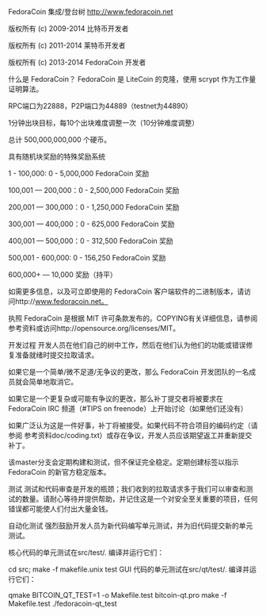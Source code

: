 FedoraCoin 集成/登台树
http://www.fedoracoin.net

版权所有 (c) 2009-2014 比特币开发者

版权所有 (c) 2011-2014 莱特币开发者

版权所有 (c) 2013-2014 FedoraCoin 开发者

什么是 FedoraCoin？
FedoraCoin 是 LiteCoin 的克隆，使用 scrypt 作为工作量证明算法。

RPC端口为22888，P2P端口为44889（testnet为44890）

1分钟出块目标，每10个出块难度调整一次（10分钟难度调整）

总计 500,000,000,000 个硬币。

具有随机块奖励的特殊奖励系统

1 - 100,000: 0 - 5,000,000 FedoraCoin 奖励

100,001 — 200,000：0 - 2,500,000 FedoraCoin 奖励

200,001 — 300,000：0 - 1,250,000 FedoraCoin 奖励

300,001 — 400,000：0 - 625,000 FedoraCoin 奖励

400,001 — 500,000：0 - 312,500 FedoraCoin 奖励

500,001 - 600,000: 0 - 156,250 FedoraCoin 奖励

600,000+ — 10,000 奖励（持平）

如需更多信息，以及可立即使用的 FedoraCoin 客户端软件的二进制版本，请访问http://www.fedoracoin.net。

执照
FedoraCoin 是根据 MIT 许可条款发布的。COPYING有关详细信息，请参阅 参考资料或访问http://opensource.org/licenses/MIT。

开发过程
开发人员在他们自己的树中工作，然后在他们认为他们的功能或错误修复准备就绪时提交拉取请求。

如果它是一个简单/微不足道/无争议的更改，那么 FedoraCoin 开发团队的一名成员就会简单地取消它。

如果它是一个更复杂或可能有争议的更改，那么补丁提交者将被要求在 FedoraCoin IRC 频道（#TIPS on freenode）上开始讨论（如果他们还没有）

如果广泛认为这是一件好事，补丁将被接受。如果代码不符合项目的编码约定（请参阅 参考资料doc/coding.txt）或存在争议，开发人员应该期望返工并重新提交补丁。

该master分支会定期构建和测试，但不保证完全稳定。定期创建标签以指示 FedoraCoin 的新官方稳定版本。

测试
测试和代码审查是开发的瓶颈；我们收到的拉取请求多于我们可以审查和测试的数量。请耐心等待并提供帮助，并记住这是一个对安全至关重要的项目，任何错误都可能使人们付出大量金钱。

自动化测试
强烈鼓励开发人员为新代码编写单元测试，并为旧代码提交新的单元测试。

核心代码的单元测试在src/test/. 编译并运行它们：

cd src; make -f makefile.unix test
GUI 代码的单元测试在src/qt/test/. 编译并运行它们：

qmake BITCOIN_QT_TEST=1 -o Makefile.test bitcoin-qt.pro
make -f Makefile.test
./fedoracoin-qt_test
